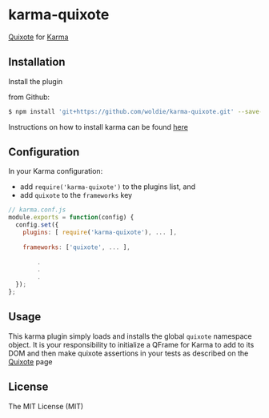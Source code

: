 karma-quixote
=============

[Quixote](https://github.com/jamesshore/quixote) for [Karma](http://karma-runner.github.io)

Installation
------------

Install the plugin 
<!--
from npm:

```sh
$ npm install karma-quixote --save-dev
```
Or -->

from Github:

```sh
$ npm install 'git+https://github.com/woldie/karma-quixote.git' --save-dev
```

Instructions on how to install karma can be found [here](http://karma-runner.github.io/0.13/intro/installation.html)

## Configuration

In your Karma configuration:

* add `require('karma-quixote')` to the plugins list, and
* add `quixote` to the `frameworks` key

```js
// karma.conf.js
module.exports = function(config) {
  config.set({
    plugins: [ require('karma-quixote'), ... ],
  
    frameworks: ['quixote', ... ],
    
        .
        .
        .
  });
};
```

Usage
-----

This karma plugin simply loads and installs the global `quixote` namespace object.  It is your responsibility
to initialize a QFrame for Karma to add to its DOM and then make quixote assertions in your tests as described 
on the [Quixote](https://github.com/jamesshore/quixote) page

License
-------

The MIT License (MIT)
